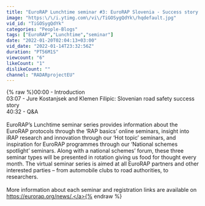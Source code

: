 ```yaml
---
title: "EuroRAP Lunchtime seminar #3: EuroRAP Slovenia - Success story 2008-2021"
image: "https:\/\/i.ytimg.com\/vi\/TiGOSygQdYk\/hqdefault.jpg"
vid_id: "TiGOSygQdYk"
categories: "People-Blogs"
tags: ["EuroRAP","Lunchtime","seminar"]
date: "2022-01-20T02:04:13+03:00"
vid_date: "2022-01-14T23:32:56Z"
duration: "PT56M1S"
viewcount: "6"
likeCount: "1"
dislikeCount: ""
channel: "RADARprojectEU"
---
```

{% raw %}00:00 - Introduction<br />03:07 - Jure Kostanjsek and Klemen Filipic: Slovenian road safety success story<br />40:32 - Q&amp;A<br /><br />EuroRAP’s Lunchtime seminar series provides information about the EuroRAP protocols through the ‘RAP basics’ online seminars, insight into iRAP research and innovation through our ‘Hot topic’ seminars, and inspiration for EuroRAP programmes through our ‘National schemes spotlight’ seminars. Along with a national schemes’ forum, these three seminar types will be presented in rotation giving us food for thought every month. The virtual seminar series is aimed at all EuroRAP partners and other interested parties – from automobile clubs to road authorities, to researchers. <br /><br />More information about each seminar and registration links are available on <a rel="nofollow" target="blank" href="https://eurorap.org/news/.">https://eurorap.org/news/.</a>{% endraw %}
